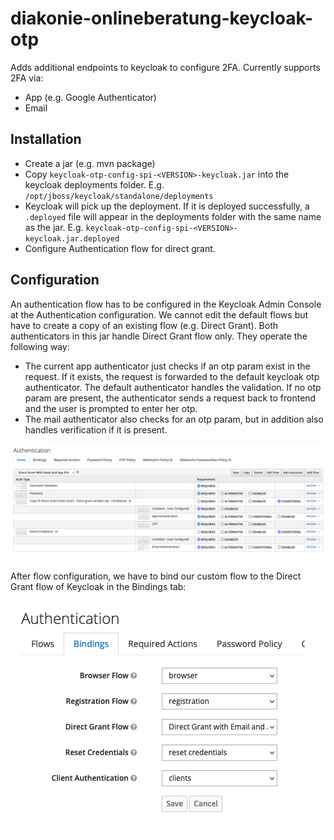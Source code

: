 # diakonie-onlineberatung-keycloak-otp

Adds additional endpoints to keycloak to configure 2FA. Currently supports 2FA via:

* App (e.g. Google Authenticator)
* Email

## Installation

* Create a jar (e.g. mvn package)
* Copy `keycloak-otp-config-spi-<VERSION>-keycloak.jar` into the keycloak deployments folder.
  E.g. `/opt/jboss/keycloak/standalone/deployments`
* Keycloak will pick up the deployment. If it is deployed successfully, a `.deployed` file will
  appear in the deployments folder with the same name as the jar.
  E.g. `keycloak-otp-config-spi-<VERSION>-keycloak.jar.deployed`
* Configure Authentication flow for direct grant.

## Configuration

An authentication flow has to be configured in the Keycloak Admin Console at the Authentication
configuration. We cannot edit the default flows but have to create a copy of an existing flow (e.g.
Direct Grant). Both authenticators in this jar handle Direct Grant flow only. They operate the
following way:

* The current app authenticator just checks if an otp param exist in the request. If it exists, the
  request is forwarded to the default keycloak otp authenticator. The default authenticator handles
  the validation. If no otp param are present, the authenticator sends a request back to frontend
  and the user is prompted to enter her otp.
* The mail authenticator also checks for an otp param, but in addition also handles verification if
  it is present.

![Example Auth Flow](docu/flow_config.png)

After flow configuration, we have to bind our custom flow to the Direct Grant flow of Keycloak in
the Bindings tab:

![Example Auth Flow](docu/binding_config.png)
